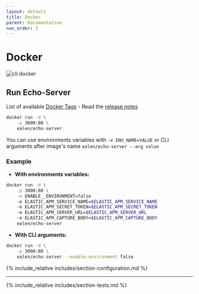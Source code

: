 ```yaml
---
layout: default
title: Docker
parent: Documentation
nav_order: 2
---
```

# Docker

![cli docker](../assets/images/docker.gif)

## Run Echo-Server

List of available [Docker Tags](https://hub.docker.com/r/ealen/echo-server/tags) - Read the [release notes](https://github.com/Ealenn/Echo-Server/releases)

```sh
docker run -d \
    -p 3000:80 \
    ealen/echo-server
```

You can use environments variables with `-e ENV_NAME=VALUE` or CLI arguments after image's name `ealen/echo-server --arg value`

### Example

- **With environments variables:**

```sh
docker run -d \
    -p 3000:80 \
    -e ENABLE__ENVIRONMENT=false 
    -e ELASTIC_APM_SERVICE_NAME=$ELASTIC_APM_SERVICE_NAME
    -e ELASTIC_APM_SECRET_TOKEN=$ELASTIC_APM_SECRET_TOKEN
    -e ELASTIC_APM_SERVER_URL=$ELASTIC_APM_SERVER_URL
    -e ELASTIC_APM_CAPTURE_BODY=$ELASTIC_APM_CAPTURE_BODY
    ealen/echo-server
```

- **With CLI arguments:**

```sh
docker run -d \
    -p 3000:80 \
    ealen/echo-server --enable:environment false
```

{% include_relative includes/section-configuration.md %}

---

{% include_relative includes/section-tests.md %}
